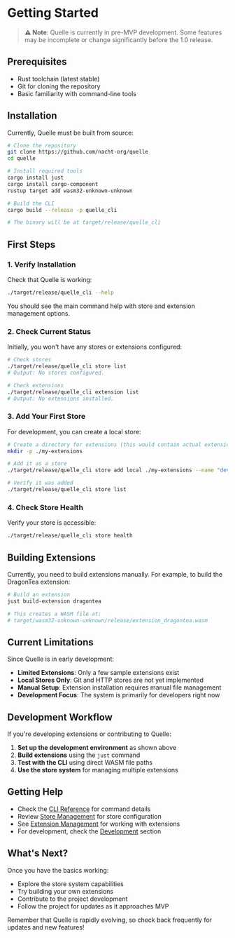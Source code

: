 # Getting Started

> **⚠️ Note**: Quelle is currently in pre-MVP development. Some features may be incomplete or change significantly before the 1.0 release.

## Prerequisites

- Rust toolchain (latest stable)
- Git for cloning the repository
- Basic familiarity with command-line tools

## Installation

Currently, Quelle must be built from source:

```bash
# Clone the repository
git clone https://github.com/nacht-org/quelle
cd quelle

# Install required tools
cargo install just
cargo install cargo-component
rustup target add wasm32-unknown-unknown

# Build the CLI
cargo build --release -p quelle_cli

# The binary will be at target/release/quelle_cli
```

## First Steps

### 1. Verify Installation

Check that Quelle is working:

```bash
./target/release/quelle_cli --help
```

You should see the main command help with store and extension management options.

### 2. Check Current Status

Initially, you won't have any stores or extensions configured:

```bash
# Check stores
./target/release/quelle_cli store list
# Output: No stores configured.

# Check extensions
./target/release/quelle_cli extension list
# Output: No extensions installed.
```

### 3. Add Your First Store

For development, you can create a local store:

```bash
# Create a directory for extensions (this would contain actual extensions in practice)
mkdir -p ./my-extensions

# Add it as a store
./target/release/quelle_cli store add local ./my-extensions --name "dev-store"

# Verify it was added
./target/release/quelle_cli store list
```

### 4. Check Store Health

Verify your store is accessible:

```bash
./target/release/quelle_cli store health
```

## Building Extensions

Currently, you need to build extensions manually. For example, to build the DragonTea extension:

```bash
# Build an extension
just build-extension dragontea

# This creates a WASM file at:
# target/wasm32-unknown-unknown/release/extension_dragontea.wasm
```

## Current Limitations

Since Quelle is in early development:

- **Limited Extensions**: Only a few sample extensions exist
- **Local Stores Only**: Git and HTTP stores are not yet implemented  
- **Manual Setup**: Extension installation requires manual file management
- **Development Focus**: The system is primarily for developers right now

## Development Workflow

If you're developing extensions or contributing to Quelle:

1. **Set up the development environment** as shown above
2. **Build extensions** using the `just` command
3. **Test with the CLI** using direct WASM file paths
4. **Use the store system** for managing multiple extensions

## Getting Help

- Check the [CLI Reference](./store/cli-reference.md) for command details
- Review [Store Management](./store/management.md) for store configuration
- See [Extension Management](./store/extensions.md) for working with extensions
- For development, check the [Development](./development/) section

## What's Next?

Once you have the basics working:

- Explore the store system capabilities
- Try building your own extensions
- Contribute to the project development
- Follow the project for updates as it approaches MVP

Remember that Quelle is rapidly evolving, so check back frequently for updates and new features!
